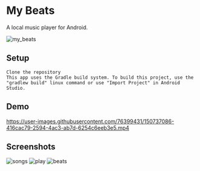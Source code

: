
# My Beats

A local music player for Android.



![my_beats](https://user-images.githubusercontent.com/76399431/150734592-ab010744-e32c-4fa5-942f-648f0365a1b3.png)


## Setup

    Clone the repository
    This app uses the Gradle build system. To build this project, use the "gradlew build" linux command or use "Import Project" in Android Studio.
    
## Demo

https://user-images.githubusercontent.com/76399431/150737086-416cac79-2594-4ac3-ab7d-6254c6eeb3e5.mp4

## Screenshots

![songs](https://user-images.githubusercontent.com/76399431/150734807-eda8ecce-a2cc-436c-961c-1838b3ba42b3.jpeg)
![play](https://user-images.githubusercontent.com/76399431/150734846-a5a741e9-27a4-423c-bbc3-2bee6065b92e.jpeg)
![beats](https://user-images.githubusercontent.com/76399431/150734864-f70b2fc0-3c75-4733-82c5-ad2b04e0b1fe.jpeg)



